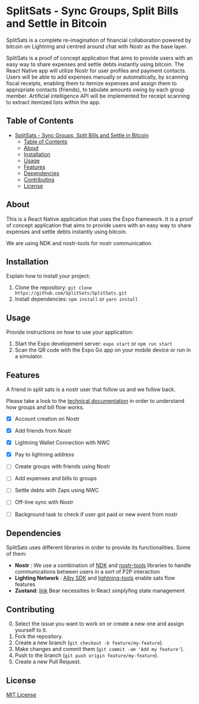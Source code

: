 # SplitSats - Sync Groups, Split Bills and Settle in Bitcoin
SplitSats is a complete re-imagination of financial collaboration powered by bitcoin on Lightning and centred around chat with Nostr as the base layer.

SplitSats is a proof of concept application that aims to provide users with an easy way to share expenses and settle debts instantly using bitcoin. The React Native app will utilize Nostr for user profiles and payment contacts. Users will be able to add expenses manually or automatically, by scanning fiscal receipts, enabling them to itemize expenses and assign them to appropriate contacts (friends), to tabulate amounts owing by each group member. Artificial intelligence API will be implemented for receipt scanning to extract itemized lists within the app.


## Table of Contents

- [SplitSats - Sync Groups, Split Bills and Settle in Bitcoin](#splitsats---sync-groups-split-bills-and-settle-in-bitcoin)
  - [Table of Contents](#table-of-contents)
  - [About](#about)
  - [Installation](#installation)
  - [Usage](#usage)
  - [Features](#features)
  - [Dependencies](#dependencies)
  - [Contributing](#contributing)
  - [License](#license)


## About

This is a React Native application that uses the Expo framework. It is a proof of concept application that aims to provide users with an easy way to share expenses and settle debts instantly using bitcoin. 

We are using NDK and nostr-tools for nostr communication. 


## Installation

Explain how to install your project:

1. Clone the repository: `git clone https://github.com/SplitSats/SplitSats.git`
2. Install dependencies: `npm install` or `yarn install`

## Usage

Provide instructions on how to use your application:

1. Start the Expo development server: `expo start` or `npm run start`
2. Scan the QR code with the Expo Go app on your mobile device or run in a simulator.

## Features

A friend in split sats is a nostr user that follow us and we follow back.


Please take a look to the [technical documentation](doc/03_Technical_Specification.md) in order to understand how groups and bill flow works. 

 - [X] Account creation on Nostr
 - [X] Add friends from Nostr 
 - [X] Lightning Wallet Connection with NWC
 - [X] Pay to lightning address
 - [ ] Create groups with friends using Nostr
 - [ ] Add expenses and bills to groups
 - [ ] Settle debts with Zaps using NWC
 - [ ] Off-line sync with Nostr
 - [ ] Background task to check if user got paid or new event from nostr 


## Dependencies

SplitSats uses different libraries in order to provide its functionalities. Some of them: 

- **Nostr** : We use a combination of [NDK](https://github.com/nostr-dev-kit/ndk/tree/master/ndk) and [nostr-tools](https://github.com/nbd-wtf/nostr-tools) libraries to handle communications between users in a sort of P2P interaction 
- **Lighting Network** : [Alby SDK](https://github.com/getAlby/js-sdk) and [lightning-tools](https://github.com/getAlby/js-lightning-tools) enable sats flow features
- **Zustand**: [link](https://github.com/pmndrs/zustand) Bear necessities in React simplyfing state management 


## Contributing

0. Select the issue you want to work on or create a new one and assign yourself to it.
1. Fork the repository.
2. Create a new branch (`git checkout -b feature/my-feature`).
3. Make changes and commit them (`git commit -am 'Add my feature'`).
4. Push to the branch (`git push origin feature/my-feature`).
5. Create a new Pull Request.

## License

[MIT License](LICENSE)

